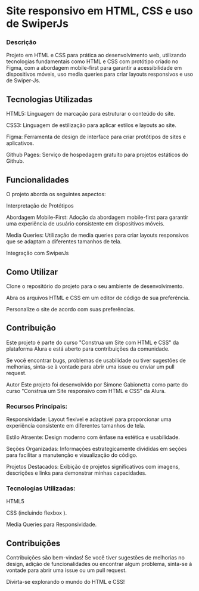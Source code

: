 # Site responsivo em HTML, CSS e uso de SwiperJs


### Descrição

Projeto em HTML e CSS  para prática ao desenvolvimento web, utilizando tecnologias fundamentais como HTML e CSS com protótipo criado no Figma, com  a abordagem mobile-first para garantir a acessibilidade em dispositivos móveis, uso media queries para criar layouts responsivos e uso de Swiper-Js.

## Tecnologias Utilizadas

HTML5: Linguagem de marcação para estruturar o conteúdo do site.

CSS3: Linguagem de estilização para aplicar estilos e layouts ao site.

Figma: Ferramenta de design de interface para criar protótipos de sites e aplicativos.

Github Pages: Serviço de hospedagem gratuito para projetos estáticos do Github.

## Funcionalidades

O projeto aborda os seguintes aspectos:

Interpretação de Protótipos

Abordagem Mobile-First: Adoção da abordagem mobile-first para garantir uma experiência de usuário consistente em dispositivos móveis.

Media Queries: Utilização de media queries para criar layouts responsivos que se adaptam a diferentes tamanhos de tela.

Integração com SwiperJs

## Como Utilizar

Clone o repositório do projeto para o seu ambiente de desenvolvimento.

Abra os arquivos HTML e CSS em um editor de código de sua preferência.

Personalize o site de acordo com suas preferências.

## Contribuição

Este projeto é parte do curso "Construa um Site com HTML e CSS" da plataforma Alura e está aberto para contribuições da comunidade.

 Se você encontrar bugs, problemas de usabilidade ou tiver sugestões de melhorias, sinta-se à vontade para abrir uma issue ou enviar um pull request.

Autor
Este projeto foi desenvolvido por Simone Gabionetta como parte do curso "Construa um Site responsivo com HTML e CSS" da Alura.


### Recursos Principais:

Responsividade: Layout flexível e adaptável para proporcionar uma experiência consistente em diferentes tamanhos de tela.

Estilo Atraente: Design moderno com ênfase na estética e usabilidade.

Seções Organizadas: Informações estrategicamente divididas em seções para facilitar a manutenção e visualização do código.

Projetos Destacados: Exibição de projetos significativos com imagens, descrições e links para demonstrar minhas capacidades.

### Tecnologias Utilizadas:

HTML5

CSS (incluindo flexbox ).

Media Queries para Responsividade.

## Contribuições

Contribuições são bem-vindas! Se você tiver sugestões de melhorias no design, adição de funcionalidades ou encontrar algum problema, sinta-se à vontade para abrir uma issue ou um pull request.

Divirta-se explorando o mundo do HTML e CSS!
